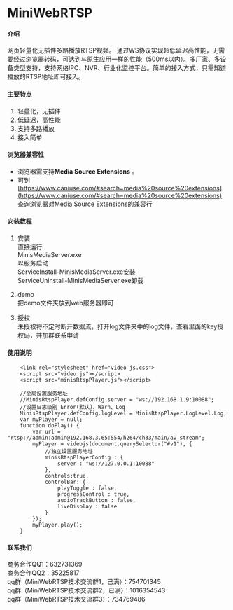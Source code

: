 # MiniWebRTSP

#### 介绍
网页轻量化无插件多路播放RTSP视频。
通过WS协议实现超低延迟高性能，无需要经过浏览器转码，可达到与原生应用一样的性能（500ms以内）。多厂家、多设备类型支持，支持网络IPC、NVR、行业化监控平台。简单的接入方式，只需知道播放的RTSP地址即可接入。

#### 主要特点
1.  轻量化，无插件
2.  低延迟，高性能
3.  支持多路播放
4.  接入简单


#### 浏览器兼容性
- 浏览器需支持**Media Source Extensions** 。
- 可到 [https://www.caniuse.com/#search=media%20source%20extensions](https://www.caniuse.com/#search=media%20source%20extensions) 查询浏览器对Media Source Extensions的兼容行


#### 安装教程

1.  安装<br/>
直接运行<br/>
MinisMediaServer.exe<br/>
以服务启动<br/>
ServiceInstall-MinisMediaServer.exe安装<br/>
ServiceUninstall-MinisMediaServer.exe卸载<br/>

2.  demo<br/>
把demo文件夹放到web服务器即可 

3.  授权<br/>
未授权将不定时断开数据流，打开log文件夹中的log文件，查看里面的key授权码，并加群联系申请

#### 使用说明
		<link rel="stylesheet" href="video-js.css">
		<script src="video.js"></script>
		<script src="minisRtspPlayer.js"></script>
		
    	//全局设置服务地址
    	//MinisRtspPlayer.defConfig.server = "ws://192.168.1.9:10088";
    	//设置日志级别 Error(默认)、Warn、Log
    	MinisRtspPlayer.defConfig.logLevel = MinisRtspPlayer.LogLevel.Log;
    	var myPlayer = null;
    	function doPlay() {
    		var url = "rtsp://admin:admin@192.168.3.65:554/h264/ch33/main/av_stream";
    		myPlayer = videojs(document.querySelector("#v1"), {
    			//独立设置服务地址
    			minisRtspPlayerConfig : {
    				server : "ws://127.0.0.1:10088"
    			},
    			controls:true, 
    			controlBar: {			
    				playToggle : false,
    				progressControl : true,
    				audioTrackButton : false,
    				liveDisplay : false
    			}
    		});
    		myPlayer.play();
    	}

#### 联系我们
商务合作QQ1：632731369<br/>
商务合作QQ2：35225817<br/>
qq群（MiniWebRTSP技术交流群1，已满）：754701345<br/>
qq群（MiniWebRTSP技术交流群2，已满）：1016354543<br/>
qq群（MiniWebRTSP技术交流群3）：734769486<br/>
